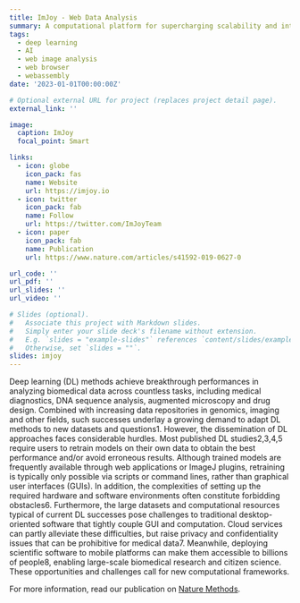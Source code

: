 ```yaml
---
title: ImJoy - Web Data Analysis
summary: A computational platform for supercharging scalability and interactivity
tags:
  - deep learning
  - AI
  - web image analysis
  - web browser
  - webassembly
date: '2023-01-01T00:00:00Z'

# Optional external URL for project (replaces project detail page).
external_link: ''

image:
  caption: ImJoy
  focal_point: Smart

links:
  - icon: globe
    icon_pack: fas
    name: Website
    url: https://imjoy.io
  - icon: twitter
    icon_pack: fab
    name: Follow
    url: https://twitter.com/ImJoyTeam
  - icon: paper
    icon_pack: fab
    name: Publication
    url: https://www.nature.com/articles/s41592-019-0627-0

url_code: ''
url_pdf: ''
url_slides: ''
url_video: ''

# Slides (optional).
#   Associate this project with Markdown slides.
#   Simply enter your slide deck's filename without extension.
#   E.g. `slides = "example-slides"` references `content/slides/example-slides.md`.
#   Otherwise, set `slides = ""`.
slides: imjoy
---
```


Deep learning (DL) methods achieve breakthrough performances in analyzing biomedical data across countless tasks, including medical diagnostics, DNA sequence analysis, augmented microscopy and drug design. Combined with increasing data repositories in genomics, imaging and other fields, such successes underlay a growing demand to adapt DL methods to new datasets and questions1. However, the dissemination of DL approaches faces considerable hurdles. Most published DL studies2,3,4,5 require users to retrain models on their own data to obtain the best performance and/or avoid erroneous results. Although trained models are frequently available through web applications or ImageJ plugins, retraining is typically only possible via scripts or command lines, rather than graphical user interfaces (GUIs). In addition, the complexities of setting up the required hardware and software environments often constitute forbidding obstacles6. Furthermore, the large datasets and computational resources typical of current DL successes pose challenges to traditional desktop-oriented software that tightly couple GUI and computation. Cloud services can partly alleviate these difficulties, but raise privacy and confidentiality issues that can be prohibitive for medical data7. Meanwhile, deploying scientific software to mobile platforms can make them accessible to billions of people8, enabling large-scale biomedical research and citizen science. These opportunities and challenges call for new computational frameworks.

For more information, read our publication on [Nature Methods](https://www.nature.com/articles/s41592-019-0627-0).